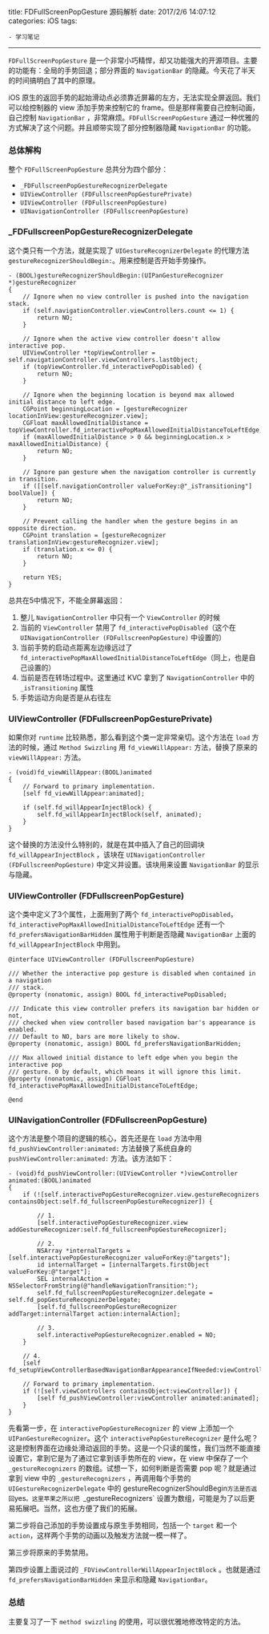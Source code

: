 title: FDFullScreenPopGesture 源码解析
date: 2017/2/6 14:07:12  
categories: iOS
tags: 

	- 学习笔记
---

`FDFullScreenPopGesture` 是一个非常小巧精悍，却又功能强大的开源项目。主要的功能有：全局的手势回退；部分界面的 `NavigationBar` 的隐藏。今天花了半天的时间搞明白了其中的原理。

<!--more-->

iOS 原生的返回手势的起始滑动点必须靠近屏幕的左方，无法实现全屏返回。我们可以给控制器的 view 添加手势来控制它的 frame。但是那样需要自己控制动画，自己控制 `NavigationBar` ，非常麻烦。`FDFullScreenPopGesture` 通过一种优雅的方式解决了这个问题。并且顺带实现了部分控制器隐藏 `NavigationBar` 的功能。



### 总体解构

整个 `FDFullScreenPopGesture` 总共分为四个部分：

- `_FDFullscreenPopGestureRecognizerDelegate`
- `UIViewController (FDFullscreenPopGesturePrivate)`
- `UIViewController (FDFullscreenPopGesture)`
- `UINavigationController (FDFullscreenPopGesture)`

###  _FDFullscreenPopGestureRecognizerDelegate

这个类只有一个方法，就是实现了 `UIGestureRecognizerDelegate` 的代理方法 `gestureRecognizerShouldBegin:`。用来控制是否开始手势操作。

```objc
- (BOOL)gestureRecognizerShouldBegin:(UIPanGestureRecognizer *)gestureRecognizer
{
    // Ignore when no view controller is pushed into the navigation stack.
    if (self.navigationController.viewControllers.count <= 1) {
        return NO;
    }
    
    // Ignore when the active view controller doesn't allow interactive pop.
    UIViewController *topViewController = self.navigationController.viewControllers.lastObject;
    if (topViewController.fd_interactivePopDisabled) {
        return NO;
    }
    
    // Ignore when the beginning location is beyond max allowed initial distance to left edge.
    CGPoint beginningLocation = [gestureRecognizer locationInView:gestureRecognizer.view];
    CGFloat maxAllowedInitialDistance = topViewController.fd_interactivePopMaxAllowedInitialDistanceToLeftEdge;
    if (maxAllowedInitialDistance > 0 && beginningLocation.x > maxAllowedInitialDistance) {
        return NO;
    }

    // Ignore pan gesture when the navigation controller is currently in transition.
    if ([[self.navigationController valueForKey:@"_isTransitioning"] boolValue]) {
        return NO;
    }
   
    // Prevent calling the handler when the gesture begins in an opposite direction.
    CGPoint translation = [gestureRecognizer translationInView:gestureRecognizer.view];
    if (translation.x <= 0) {
        return NO;
    }
    
    return YES;
}
```

总共在5中情况下，不能全屏幕返回：

1. 整儿 `NavigationController` 中只有一个 `ViewController` 的时候
2. 当前的 `ViewController` 禁用了 `fd_interactivePopDisabled`（这个在 `UINavigationController (FDFullscreenPopGesture)` 中设置的）
3. 当前手势的启动点距离左边缘远过了 `fd_interactivePopMaxAllowedInitialDistanceToLeftEdge`（同上，也是自己设置的）
4. 当前是否在转场过程中。这里通过 KVC 拿到了 `NavigationController` 中的 `_isTransitioning` 属性
5. 手势运动方向是否是从右往左

### **UIViewController (FDFullscreenPopGesturePrivate)**

如果你对 `runtime` 比较熟悉，那么看到这个类一定非常亲切。这个方法在 `load` 方法的时候，通过 `Method Swizzling` 用 `fd_viewWillAppear:` 方法，替换了原来的 `viewWillAppear:` 方法。

```objc
- (void)fd_viewWillAppear:(BOOL)animated
{
    // Forward to primary implementation.
    [self fd_viewWillAppear:animated];
    
    if (self.fd_willAppearInjectBlock) {
        self.fd_willAppearInjectBlock(self, animated);
    }
}
```

这个替换的方法没什么特别的，就是在其中插入了自己的回调块 `fd_willAppearInjectBlock` ，该块在 `UINavigationController (FDFullscreenPopGesture)` 中定义并设置。该块用来设置 `NavigationBar` 的显示与隐藏。

###  UIViewController (FDFullscreenPopGesture)

这个类中定义了3个属性，上面用到了两个 `fd_interactivePopDisabled`，`fd_interactivePopMaxAllowedInitialDistanceToLeftEdge` 还有一个 `fd_prefersNavigationBarHidden` 属性用于判断是否隐藏 `NavigationBar` 上面的 `fd_willAppearInjectBlock` 中用到。

```objc
@interface UIViewController (FDFullscreenPopGesture)

/// Whether the interactive pop gesture is disabled when contained in a navigation
/// stack.
@property (nonatomic, assign) BOOL fd_interactivePopDisabled;

/// Indicate this view controller prefers its navigation bar hidden or not,
/// checked when view controller based navigation bar's appearance is enabled.
/// Default to NO, bars are more likely to show.
@property (nonatomic, assign) BOOL fd_prefersNavigationBarHidden;

/// Max allowed initial distance to left edge when you begin the interactive pop
/// gesture. 0 by default, which means it will ignore this limit.
@property (nonatomic, assign) CGFloat fd_interactivePopMaxAllowedInitialDistanceToLeftEdge;

@end
```



### UINavigationController (FDFullscreenPopGesture)

这个方法是整个项目的逻辑的核心，首先还是在 `load` 方法中用 `fd_pushViewController:animated:` 方法替换了系统自身的 `pushViewController:animated:` 方法。该方法如下：

```objc
- (void)fd_pushViewController:(UIViewController *)viewController animated:(BOOL)animated
{
    if (![self.interactivePopGestureRecognizer.view.gestureRecognizers containsObject:self.fd_fullscreenPopGestureRecognizer]) {

        // 1.
        [self.interactivePopGestureRecognizer.view addGestureRecognizer:self.fd_fullscreenPopGestureRecognizer];

        // 2.
        NSArray *internalTargets = [self.interactivePopGestureRecognizer valueForKey:@"targets"];
        id internalTarget = [internalTargets.firstObject valueForKey:@"target"];
        SEL internalAction = NSSelectorFromString(@"handleNavigationTransition:");
        self.fd_fullscreenPopGestureRecognizer.delegate = self.fd_popGestureRecognizerDelegate;
        [self.fd_fullscreenPopGestureRecognizer addTarget:internalTarget action:internalAction];

        // 3.
        self.interactivePopGestureRecognizer.enabled = NO;
    }

    // 4.
    [self fd_setupViewControllerBasedNavigationBarAppearanceIfNeeded:viewController];

    // Forward to primary implementation.
    if (![self.viewControllers containsObject:viewController]) {
        [self fd_pushViewController:viewController animated:animated];
    }
}
```

先看第一步，在 `interactivePopGestureRecognizer` 的 view 上添加一个 `UIPanGestureRecognizer`。这个 `interactivePopGestureRecognizer` 是什么呢？ 这是控制界面在边缘处滑动返回的手势。这是一个只读的属性，我们当然不能直接设置它，拿到它是为了通过它拿到该手势所在的 view，在 view 中保存了一个 `_gestureRecognizers` 的数组。试想一下，如何判断是否需要 pop 呢？就是通过拿到 view 中的  `_gestureRecognizers` ，再调用每个手势的 `UIGestureRecognizerDelegate` 中的 gestureRecognizerShouldBegin` 方法是否返回 `yes`。这里苹果之所以把 `_gestureRecognizers` 设置为数组，可能是为了以后更易拓展吧。当然，这也方便了我们的拓展。

第二步将自己添加的手势设置成与原生手势相同，包括一个 `target` 和一个 `action`，这样两个手势的动画以及触发方法就一模一样了。

第三步将原来的手势禁用。

第四步设置上面说过的 `_FDViewControllerWillAppearInjectBlock` 。也就是通过 `fd_prefersNavigationBarHidden` 来显示和隐藏 `NavigationBar`。



### 总结

主要复习了一下 `method swizzling` 的使用，可以很优雅地修改特定的方法。



